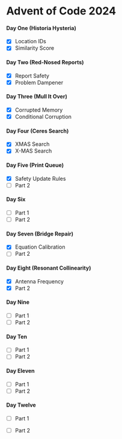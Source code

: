# Advent of Code 2024

#### Day One (Historia Hysteria)
- [x] Location IDs
- [x] Similarity Score

#### Day Two (Red-Nosed Reports)
- [x] Report Safety
- [x] Problem Dampener

#### Day Three (Mull It Over)
- [x] Corrupted Memory
- [x] Conditional Corruption

#### Day Four (Ceres Search)
- [x] XMAS Search
- [x] X-MAS Search

#### Day Five (Print Queue)
- [x] Safety Update Rules
- [ ] Part 2

#### Day Six
- [ ] Part 1
- [ ] Part 2

#### Day Seven (Bridge Repair)
- [x] Equation Calibration
- [ ] Part 2

#### Day Eight (Resonant Collinearity)
- [x] Antenna Frequency
- [x] Part 2

#### Day Nine
- [ ] Part 1
- [ ] Part 2

#### Day Ten
- [ ] Part 1
- [ ] Part 2

#### Day Eleven
- [ ] Part 1
- [ ] Part 2

#### Day Twelve
- [ ] Part 1
- [ ] Part 2

